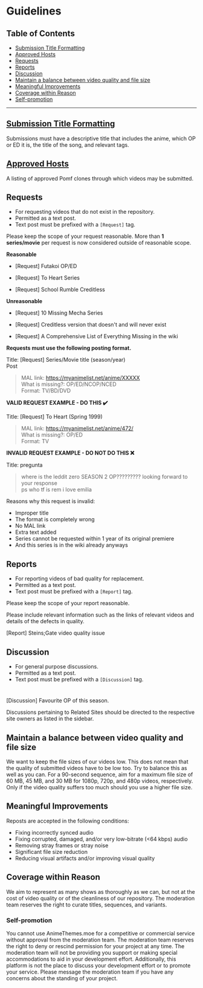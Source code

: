 # Guidelines

## Table of Contents

* [Submission Title Formatting](#submission-title-formatting)
* [Approved Hosts](#approved-hosts)
* [Requests](#requests)
* [Reports](#reports)
* [Discussion](#discussion)
* [Maintain a balance between video quality and file size](#maintain-a-balance-between-video-quality-and-file-size)
* [Meaningful Improvements](#meaningful-improvements)
* [Coverage within Reason](#coverage-within-reason)
* [Self-promotion](#self-promotion)

---

## [Submission Title Formatting](/guidelines/submission_title_formatting)
Submissions must have a descriptive title that includes the anime, which OP or ED it is, the title of the song, and relevant tags.

## [Approved Hosts](/guidelines/approved_hosts)
A listing of approved Pomf clones through which videos may be submitted.

## Requests

* For requesting videos that do not exist in the repository.
* Permitted as a text post.
* Text post must be prefixed with a `[Request]` tag.

Please keep the scope of your request reasonable. More than **1 series/movie** per request is now considered outside of reasonable scope.

**Reasonable**

* [Request] Futakoi OP/ED

* [Request] To Heart Series

* [Request] School Rumble Creditless

**Unreasonable**

* [Request] 10 Missing Mecha Series

* [Request] Creditless version that doesn't and will never exist

* [Request] A Comprehensive List of Everything Missing in the wiki

**Requests must use the following posting format.**

Title: [Request] Series/Movie title (season/year)  
Post
> MAL link: https://myanimelist.net/anime/XXXXX  
> What is missing?: OP/ED/NCOP/NCED  
> Format: TV/BD/DVD   
   
**VALID REQUEST EXAMPLE - DO THIS ✔️**  

Title: [Request] To Heart (Spring 1999)
> MAL link: https://myanimelist.net/anime/472/  
> What is missing?: OP/ED  
> Format: TV  

**INVALID REQUEST EXAMPLE - DO NOT DO THIS ❌**

Title: pregunta  
> where is the leddit zero SEASON 2 OP????????? looking forward to your response  
> ps who tf is rem i love emilia 

Reasons why this request is invalid:  
* Improper title   
* The format is completely wrong  
*  No MAL link    
* Extra text added    
* Series cannot be requested within 1 year of its original premiere  
* And this series is in the wiki already anyways  

## Reports

* For reporting videos of bad quality for replacement.
* Permitted as a text post.
* Text post must be prefixed with a `[Report]` tag.

Please keep the scope of your report reasonable.

Please include relevant information such as the links of relevant videos and details of the defects in quality.

[Report] Steins;Gate video quality issue

## Discussion

* For general purpose discussions.
* Permitted as a text post.
* Text post must be prefixed with a `[Discussion]` tag.

#

[Discussion] Favourite OP of this season.

Discussions pertaining to Related Sites should be directed to the respective site owners as listed in the sidebar.

## Maintain a balance between video quality and file size

We want to keep the file sizes of our videos low. This does not mean that the quality of submitted videos have to be low too. Try to balance this as well as you can. For a 90-second sequence, aim for a maximum file size of 60 MB, 45 MB, and 30 MB for 1080p, 720p, and 480p videos, respectively. Only if the video quality suffers too much should you use a higher file size.

## Meaningful Improvements

Reposts are accepted in the following conditions:

* Fixing incorrectly synced audio
* Fixing corrupted, damaged, and/or very low-bitrate (<64 kbps) audio
* Removing stray frames or stray noise
* Significant file size reduction
* Reducing visual artifacts and/or improving visual quality

## Coverage within Reason

We aim to represent as many shows as thoroughly as we can, but not at the cost of video quality or of the cleanliness of our repository. The moderation team reserves the right to curate titles, sequences, and variants.

### Self-promotion

You cannot use AnimeThemes.moe for a competitive or commercial service without approval from the moderation team. The moderation team reserves the right to deny or rescind permission for your project at any time. The moderation team will not be providing you support or making special accommodations to aid in your development effort. Additionally, this platform is not the place to discuss your development effort or to promote your service. Please message the moderation team if you have any concerns about the standing of your project.
